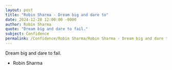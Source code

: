 ```yaml
---
layout: post
title: "Robin Sharma - Dream big and dare to"
date: 2024-12-28 12:00:00 -0000
author: Robin Sharma
quote: "Dream big and dare to fail."
subject: Confidence
permalink: /Confidence/Robin Sharma/Robin Sharma - Dream big and dare to
---
```


Dream big and dare to fail.

- Robin Sharma
